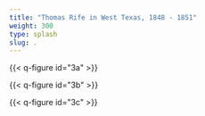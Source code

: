 ```yaml
---
title: "Thomas Rife in West Texas, 1848 - 1851"
weight: 300
type: splash
slug: .
---
```


{{< q-figure id="3a" >}}

{{< q-figure id="3b" >}}

{{< q-figure id="3c" >}}

